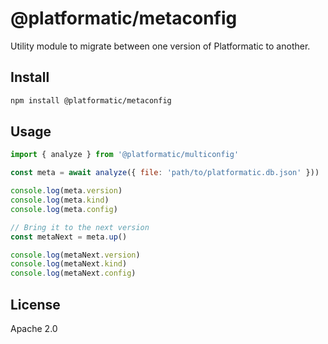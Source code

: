 # @platformatic/metaconfig

Utility module to migrate between one version of Platformatic to another.

## Install

```sh
npm install @platformatic/metaconfig
```

## Usage

```javascript
import { analyze } from '@platformatic/multiconfig'

const meta = await analyze({ file: 'path/to/platformatic.db.json' }))

console.log(meta.version)
console.log(meta.kind)
console.log(meta.config)

// Bring it to the next version
const metaNext = meta.up()

console.log(metaNext.version)
console.log(metaNext.kind)
console.log(metaNext.config)
```

## License

Apache 2.0
